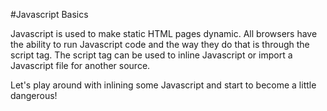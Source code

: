 #Javascript Basics

Javascript is used to make static HTML pages dynamic. All browsers have the ability to run Javascript code and the way 
they do that is through the script tag. The script tag can be used to inline Javascript or import a Javascript file for 
another source. 

Let's play around with inlining some Javascript and start to become a little dangerous!

 